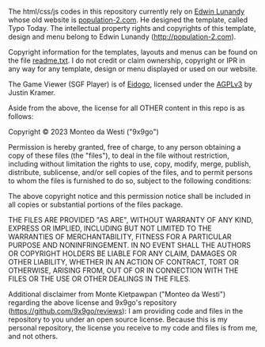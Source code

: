 The html/css/js codes in this repository currently rely on [Edwin Lunandy](https://github.com/populationtwo?tab=repositories) whose old website is [population-2.com](http://population-2.com/). He designed the template, called Typo Today. The intellectual property rights and copyrights of this template, design and menu belong to Edwin Lunandy (http://population-2.com).

Copyright information for the templates, layouts and menus can be found on the file [readme.txt](readme.txt). I do not credit or claim ownership, copyright or IPR in any way for any template, design or menu displayed or used on our website.

The Game Viewer (SGF Player) is of [Eidogo](http://eidogo.com/), licensed under the [AGPLv3](https://www.gnu.org/licenses/agpl-3.0.html) by Justin Kramer.


Aside from the above, the license for all OTHER content in this repo is as follows:

Copyright © 2023 Monteo da Westi ("9x9go")

Permission is hereby granted, free of charge, to any person obtaining a copy of these files (the "files"), 
to deal in the file without restriction, including without limitation the rights to use, copy, modify, 
merge, publish, distribute, sublicense, and/or sell copies of the files, and to permit persons to 
whom the files is furnished to do so, subject to the following conditions:

The above copyright notice and this permission notice shall be included in all copies or
substantial portions of the files package.

THE FILES ARE PROVIDED "AS ARE", WITHOUT WARRANTY OF ANY KIND, EXPRESS OR IMPLIED, INCLUDING BUT
NOT LIMITED TO THE WARRANTIES OF MERCHANTABILITY, FITNESS FOR A PARTICULAR PURPOSE AND
NONINFRINGEMENT. IN NO EVENT SHALL THE AUTHORS OR COPYRIGHT HOLDERS BE LIABLE FOR ANY CLAIM,
DAMAGES OR OTHER LIABILITY, WHETHER IN AN ACTION OF CONTRACT, TORT OR OTHERWISE, ARISING FROM,
OUT OF OR IN CONNECTION WITH THE FILES OR THE USE OR OTHER DEALINGS IN THE FILES.

Additional disclaimer from Monte Kietpawpan ("Monteo da Westi") regarding the above license and 9x9go's
repository (https://github.com/9x9go/reviews):
I am providing code and files in the repository to you under an open source license. Because this is my
personal repository, the license you receive to my code and files is from me, and not others.
